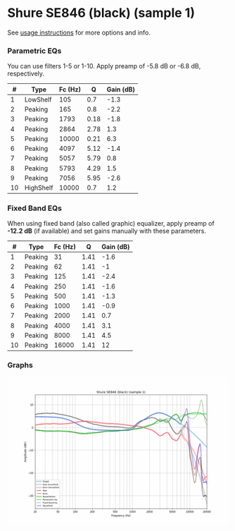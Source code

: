 # Shure SE846 (black) (sample 1)
See [usage instructions](https://github.com/jaakkopasanen/AutoEq#usage) for more options and info.

### Parametric EQs
You can use filters 1-5 or 1-10. Apply preamp of -5.8 dB or -6.8 dB, respectively.

|   # | Type      |   Fc (Hz) |    Q |   Gain (dB) |
|-----|-----------|-----------|------|-------------|
|   1 | LowShelf  |       105 | 0.7  |        -1.3 |
|   2 | Peaking   |       165 | 0.8  |        -2.2 |
|   3 | Peaking   |      1793 | 0.18 |        -1.8 |
|   4 | Peaking   |      2864 | 2.78 |         1.3 |
|   5 | Peaking   |     10000 | 0.21 |         6.3 |
|   6 | Peaking   |      4097 | 5.12 |        -1.4 |
|   7 | Peaking   |      5057 | 5.79 |         0.8 |
|   8 | Peaking   |      5793 | 4.29 |         1.5 |
|   9 | Peaking   |      7056 | 5.95 |        -2.6 |
|  10 | HighShelf |     10000 | 0.7  |         1.2 |

### Fixed Band EQs
When using fixed band (also called graphic) equalizer, apply preamp of **-12.2 dB** (if available) and set gains manually with these parameters.

|   # | Type    |   Fc (Hz) |    Q |   Gain (dB) |
|-----|---------|-----------|------|-------------|
|   1 | Peaking |        31 | 1.41 |        -1.6 |
|   2 | Peaking |        62 | 1.41 |        -1   |
|   3 | Peaking |       125 | 1.41 |        -2.4 |
|   4 | Peaking |       250 | 1.41 |        -1.6 |
|   5 | Peaking |       500 | 1.41 |        -1.3 |
|   6 | Peaking |      1000 | 1.41 |        -0.9 |
|   7 | Peaking |      2000 | 1.41 |         0.7 |
|   8 | Peaking |      4000 | 1.41 |         3.1 |
|   9 | Peaking |      8000 | 1.41 |         4.5 |
|  10 | Peaking |     16000 | 1.41 |        12   |

### Graphs
![](./Shure%20SE846%20(black)%20(sample%201).png)
